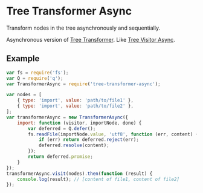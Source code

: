 # Tree Transformer Async

Transform nodes in the tree asynchronously and sequentially.

Asynchronous version of [Tree Transformer](https://github.com/curvedmark/tree-transformer). Like [Tree Visitor Async](https://github.com/curvedmark/tree-visitor-async).

## Example

```javascript
var fs = require('fs');
var Q = require('q');
var TransformerAsync = require('tree-transformer-async');

var nodes = [
	{ type: 'import', value: 'path/to/file1' },
	{ type: 'import', value: 'path/to/file2' },
];
var transformerAsync = new TransformerAsync({
	import: function (visitor, importNode, done) {
		var deferred = Q.defer();
		fs.readFile(importNode.value, 'utf8', function (err, content) {
			if (err) return deferred.reject(err);
			deferred.resolve(content);
		});
		return deferred.promise;
	}
});
transformerAsync.visit(nodes).then(function (result) {
	console.log(result); // [content of file1, content of file2]
});
```